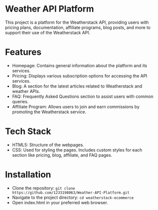 # Weather API Platform
This project is a platform for the Weatherstack API, providing users with pricing plans, documentation, affiliate programs, blog posts, and more to support their use of the Weatherstack API.

# Features
- Homepage: Contains general information about the platform and its services.
- Pricing: Displays various subscription options for accessing the API services.
- Blog: A section for the latest articles related to Weatherstack and weather APIs.
- FAQ: Frequently Asked Questions section to assist users with common queries.
- Affiliate Program: Allows users to join and earn commissions by promoting the Weatherstack service.

# Tech Stack
- HTML5: Structure of the webpages.
- CSS: Used for styling the pages. Includes custom styles for each section like pricing, blog, affiliate, and FAQ pages.
  
# Installation
- Clone the repository:
`git clone https://github.com/1233198063/Weather-API-Platform.git`
- Navigate to the project directory:
`cd weatherstack-ecommerce`
- Open index.html in your preferred web browser.
